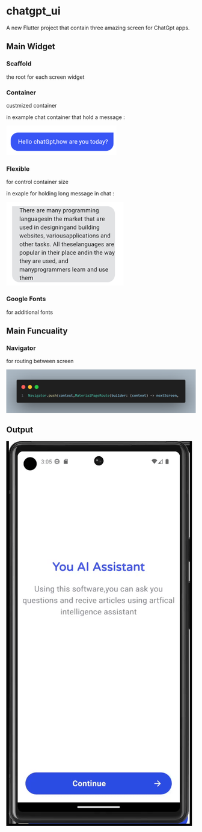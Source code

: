 # chatgpt_ui

A new Flutter project that contain three amazing screen for ChatGpt apps.

## Main Widget

### Scaffold
the root for each screen widget

### Container
custmized container 

in example chat container that hold a message :

![alt text](./lib/assest/image.png)

### Flexible
for control container size

in exaple for holding long message in chat :

![alt text](./lib/assest/image-1.png)

### Google Fonts
for additional fonts 

## Main Funcuality

### Navigator
for routing between screen 

![alt text](./lib/assest/image-2.png)

## Output

![alt text](./lib/assest/chatGptGif.gif)